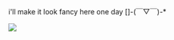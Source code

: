 i'll make it look fancy here one day []-(￣▽￣)-*


![](https://komarev.com/ghpvc/?username=nasr7322)
